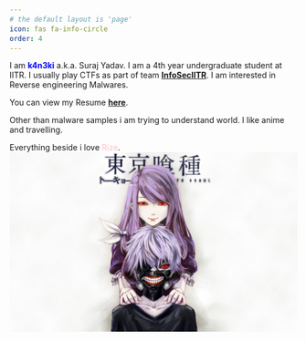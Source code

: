 ```yaml
---
# the default layout is 'page'
icon: fas fa-info-circle
order: 4
---
```

I am <span style="color:blue">**k4n3ki**</span> a.k.a. Suraj Yadav. I am a 4th year undergraduate student at IITR. I usually play CTFs as part of team [**InfoSecIITR**](https://infoseciitr.in/). I am interested in Reverse engineering Malwares.

You can view my Resume [**here**](https://drive.google.com/file/d/1yNWDHPT1FZMUL_nLc0ohb2JNkBIpbhMx/view?usp=sharing).

Other than malware samples i am trying to understand world.
I like anime and travelling.


Everything beside i love <span style="color:pink">Rize</span>.
<img src="/assets/img/about/rize.jpg">
